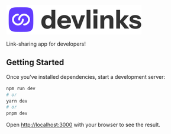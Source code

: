 ![devlinks](public/images/logo-large.svg)

Link-sharing app for developers!

## Getting Started

Once you've installed dependencies, start a development server:

```bash
npm run dev
# or
yarn dev
# or
pnpm dev
```

Open [http://localhost:3000](http://localhost:3000) with your browser to see the
result.
